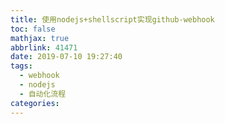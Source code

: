 ```yaml
---
title: 使用nodejs+shellscript实现github-webhook
toc: false
mathjax: true
abbrlink: 41471
date: 2019-07-10 19:27:40
tags:
  - webhook
  - nodejs
  - 自动化流程
categories: 
---
```


<!--more-->